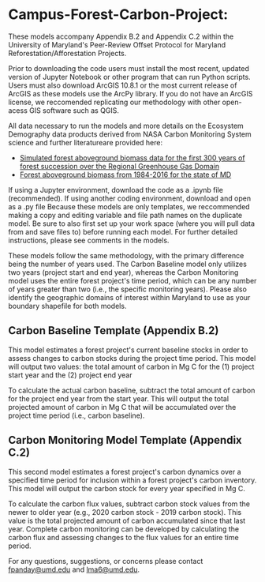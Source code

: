 # Campus-Forest-Carbon-Project: 
These models accompany Appendix  B.2 and Appendix C.2 within the University of Maryland's Peer-Review Offset Protocol for Maryland Reforestation/Afforestation Projects. 

Prior to downloading the code users must install the most recent, updated version of Jupyter Notebook or other program that can run Python scripts. Users must also download ArcGIS 10.8.1 or the most current release of ArcGIS as these models use the ArcPy library. If you do not have an ArcGIS license, we reccomended replicating our methodology with other open-acess GIS software such as QGIS. 

All data necessary to run the models and more details on the Ecosystem Demography data products derived from NASA Carbon Monitoring System science and further literatureare provided here:
- [Simulated forest aboveground biomass data for the first 300 years of forest succession over the Regional Greenhouse Gas Domain](10.5281/zenodo.6506453)
- [Forest aboveground biomass from 1984-2016 for the state of MD](10.5281/zenodo.6506502)

If using a Jupyter environment, download the code as a .ipynb file (recommended). If using another coding environment, download and open as a .py file
Because these models are only templates, we reccommended making a copy and editing variable and file path names on the duplicate model. Be sure to also first set up your work space (where you will pull data from and save files to) before running each model. For further detailed instructions, please see comments in the models.

These models follow the same methodology, with the primary difference being the number of years used. The Carbon Baseline model only utilizes two years (project start and end year), whereas the Carbon Monitoring model uses the entire forest project's time period, which can be any number of years greater than two (i.e., the specific monitoring years). Please also identify the geographic domains of interest within Maryland to use as your boundary shapefile for both models.  

## Carbon Baseline Template (Appendix B.2) 
This model estimates a forest project's current baseline stocks in order to assess changes to carbon stocks during the project time period. This model will output two values: the total amount of carbon in Mg C for the (1) project start year and the (2) project end year

To calculate the actual carbon baseline, subtract the total amount of carbon for the project end year from the start year. This will output the total projected amount of carbon in Mg C that will be accumulated over the project time period (i.e., carbon baseline). 

## Carbon Monitoring Model Template (Appendix C.2)
This second model estimates a forest project's carbon dynamics over a specified time period for inclusion within a forest project's carbon inventory. This model will output the carbon stock for every year specified in Mg C. 

To calculate the carbon flux values, subtract carbon stock values from the newer to older year (e.g., 2020 carbon stock - 2019 carbon stock). This value is the total projected amount of carbon accumulated since that last year. Complete carbon monitoring can be developed by calculating the carbon flux and assessing changes to the flux values for an entire time period. 

For any questions, suggestions, or concerns please contact fpanday@umd.edu and lma6@umd.edu. 
